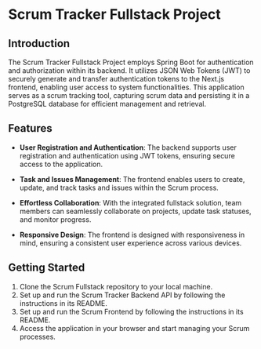 # Scrum Tracker Fullstack Project
## Introduction

The Scrum Tracker Fullstack Project employs Spring Boot for authentication and authorization within its backend. It utilizes JSON Web Tokens (JWT) to securely generate and transfer authentication tokens to the Next.js frontend, enabling user access to system functionalities. This application serves as a scrum tracking tool, capturing scrum data and persisting it in a PostgreSQL database for efficient management and retrieval.

## Features

- **User Registration and Authentication**: The backend supports user registration and authentication using JWT tokens, ensuring secure access to the application.

- **Task and Issues Management**: The frontend enables users to create, update, and track tasks and issues within the Scrum process.

- **Effortless Collaboration**: With the integrated fullstack solution, team members can seamlessly collaborate on projects, update task statuses, and monitor progress.

- **Responsive Design**: The frontend is designed with responsiveness in mind, ensuring a consistent user experience across various devices.

## Getting Started

1. Clone the Scrum Fullstack repository to your local machine.
2. Set up and run the Scrum Tracker Backend API by following the instructions in its README.
3. Set up and run the Scrum Frontend by following the instructions in its README.
4. Access the application in your browser and start managing your Scrum processes.
